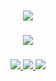 <h3 align="center">
  <a href="https://github.com/vaaski/vaaski">
    <img src="https://static.wikia.nocookie.net/jolinph/images/e/e5/Till_the_end.jpg/revision/latest/scale-to-width-down/1000?cb=20250811174100">
  </a>
</h3>

<h3 align="center">
  <a href="https://github.com/journey-ad/Moe-Counter">
    <img src="https://count.getloli.com/@jolinterianu?theme=original-new">
  </a>
</h3>

<h3 align="center">
  <a href="https://github.com/om3ga6400?tab=followers">
    <img src="https://img.shields.io/github/followers/jolinterianu?style=fflat-square&logo=github">
  </a>
  <a href="https://shields.io/">
    <img src="https://img.shields.io/github/stars/jolinterianu?style=fflat-square&color=yellow&logo=github">
  </a>
  <a href="https://raw.githubusercontent.com/jolinterianu/jolinterianu/refs/heads/main/LICENSE">
    <img src="https://img.shields.io/github/license/jolinterianu/jolinterianu">
  </a>
</h3>
